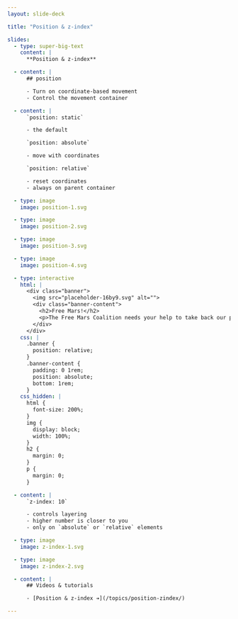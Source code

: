 ```yaml
---
layout: slide-deck

title: "Position & z-index"

slides:
  - type: super-big-text
    content: |
      **Position & z-index**

  - content: |
      ## position

      - Turn on coordinate-based movement
      - Control the movement container

  - content: |
      `position: static`

      - the default

      `position: absolute`

      - move with coordinates

      `position: relative`

      - reset coordinates
      - always on parent container

  - type: image
    image: position-1.svg

  - type: image
    image: position-2.svg

  - type: image
    image: position-3.svg

  - type: image
    image: position-4.svg

  - type: interactive
    html: |
      <div class="banner">
        <img src="placeholder-16by9.svg" alt="">
        <div class="banner-content">
          <h2>Free Mars!</h2>
          <p>The Free Mars Coalition needs your help to take back our planet.</p>
        </div>
      </div>
    css: |
      .banner {
        position: relative;
      }
      .banner-content {
        padding: 0 1rem;
        position: absolute;
        bottom: 1rem;
      }
    css_hidden: |
      html {
        font-size: 200%;
      }
      img {
        display: block;
        width: 100%;
      }
      h2 {
        margin: 0;
      }
      p {
        margin: 0;
      }

  - content: |
      `z-index: 10`

      - controls layering
      - higher number is closer to you
      - only on `absolute` or `relative` elements

  - type: image
    image: z-index-1.svg

  - type: image
    image: z-index-2.svg

  - content: |
      ## Videos & tutorials

      - [Position & z-index ➔](/topics/position-zindex/)

---
```

